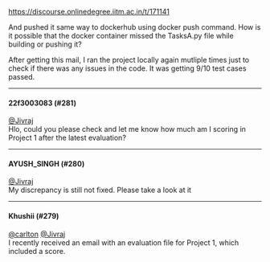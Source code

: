 https://discourse.onlinedegree.iitm.ac.in/t/171141

And pushed it same way to dockerhub using docker push command. How is it possible that the docker container missed the TasksA.py file while building or pushing it?</p>
<p>After getting this mail, I ran the project locally again mutliple times just to check if there was any issues in the code. It was getting 9/10 test cases passed.</p><hr>

<h4>22f3003083 (#281)</h4>
<p><a class="mention" href="/u/jivraj">@Jivraj</a><br/>
Hlo, could you please check and let me know how much am I scoring in Project 1 after the latest evaluation?</p><hr>

<h4>AYUSH_SINGH (#280)</h4>
<p><a class="mention" href="/u/jivraj">@Jivraj</a><br/>
My discrepancy is still not fixed. Please take a look at it</p><hr>

<h4>Khushii (#279)</h4>
<p><a class="mention" href="/u/carlton">@carlton</a> <a class="mention" href="/u/jivraj">@Jivraj</a><br/>
I recently received an email with an evaluation file for Project 1, which included a score.